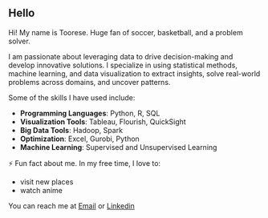 ## Hello

Hi! My name is Toorese. Huge fan of soccer, basketball, and a problem solver.

I am passionate about leveraging data to drive decision-making and develop innovative solutions. I specialize in using statistical methods, machine learning, and data visualization to extract insights, solve real-world problems across domains, and uncover patterns.

Some of the skills I have used include:

- **Programming Languages**: Python, R, SQL    
- **Visualization Tools**: Tableau, Flourish, QuickSight
- **Big Data Tools**: Hadoop, Spark  
- **Optimization**: Excel, Gurobi, Python  
- **Machine Learning**: Supervised and Unsupervised Learning

⚡ Fun fact about me. In my free time, I love to:
 
- visit new places
- watch anime

You can reach me at [Email](toorese@gmail.com) or [Linkedin](linkedin.com/toorel)
